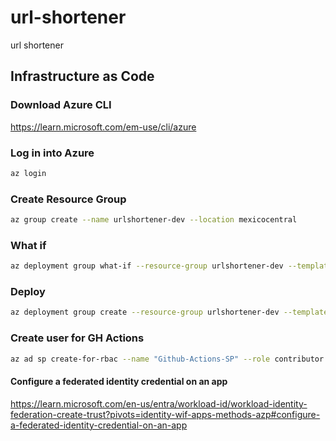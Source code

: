 # url-shortener
url shortener

## Infrastructure as Code

### Download Azure CLI
https://learn.microsoft.com/em-use/cli/azure

### Log in into Azure
```bash
az login
```

### Create Resource Group

```bash
az group create --name urlshortener-dev --location mexicocentral
```

### What if
```bash
az deployment group what-if --resource-group urlshortener-dev --template-file infrastructure/main.bicep
```

### Deploy
```bash
az deployment group create --resource-group urlshortener-dev --template-file infrastructure/main.bicep
```

### Create user for GH Actions

```bash
az ad sp create-for-rbac --name "Github-Actions-SP" --role contributor --scopes /subscriptions/{SubscriptionId} --sdk-auth
```

#### Configure a federated identity credential on an app
https://learn.microsoft.com/en-us/entra/workload-id/workload-identity-federation-create-trust?pivots=identity-wif-apps-methods-azp#configure-a-federated-identity-credential-on-an-app